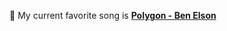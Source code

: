 💽 My current favorite song is **[Polygon - Ben Elson](https://open.spotify.com/track/3xZkgV42FFflhJKX9Ek8CW)**